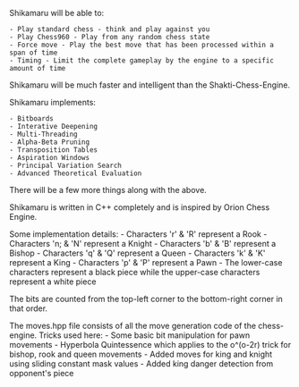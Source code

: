 Shikamaru will be able to:

	- Play standard chess - think and play against you
	- Play Chess960 - Play from any random chess state
	- Force move - Play the best move that has been processed within a span of time
	- Timing - Limit the complete gameplay by the engine to a specific amount of time

Shikamaru will be much faster and intelligent than the Shakti-Chess-Engine.

Shikamaru implements:

	- Bitboards
	- Interative Deepening
	- Multi-Threading
	- Alpha-Beta Pruning
	- Transposition Tables
	- Aspiration Windows
	- Principal Variation Search
	- Advanced Theoretical Evaluation

There will be a few more things along with the above.

Shikamaru is written in C++ completely and is inspired by Orion Chess Engine.

Some implementation details:
	- Characters 'r' & 'R' represent a Rook
	- Characters 'n; & 'N' represent a Knight
	- Characters 'b' & 'B' represent a Bishop
	- Characters 'q' & 'Q' represent a Queen
	- Characters 'k' & 'K' represent a King
	- Characters 'p' & 'P' represent a Pawn
	- The lower-case characters represent a black piece while the upper-case characters represent a white piece

The bits are counted from the top-left corner to the bottom-right corner in that order.

The moves.hpp file consists of all the move generation code of the chess-engine. Tricks used here:
	- Some basic bit manipulation for pawn movements
	- Hyperbola Quintessence which applies to the o^(o-2r) trick for bishop, rook and queen movements
	- Added moves for king and knight using sliding constant mask values
	- Added king danger detection from opponent's piece